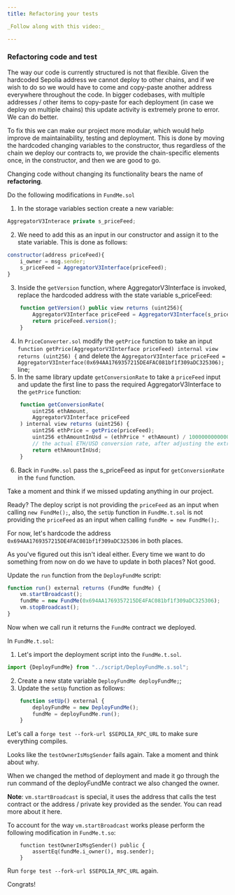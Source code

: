 ```yaml
---
title: Refactoring your tests

_Follow along with this video:_

---
```


### Refactoring code and test

The way our code is currently structured is not that flexible. Given the hardcoded Sepolia address we cannot deploy to other chains, and if we wish to do so we would have to come and copy-paste another address everywhere throughout the code. In bigger codebases, with multiple addresses / other items to copy-paste for each deployment (in case we deploy on multiple chains) this update activity is extremely prone to error. We can do better.

To fix this we can make our project more modular, which would help improve de maintainability, testing and deployment. This is done by moving the hardcoded changing variables to the constructor, thus regardless of the chain we deploy our contracts to, we provide the chain-specific elements once, in the constructor, and then we are good to go.

Changing code without changing its functionality bears the name of **refactoring**.

Do the following modifications in `FundMe.sol`

1. In the storage variables section create a new variable:
```javascript
AggregatorV3Interace private s_priceFeed;
```
2. We need to add this as an input in our constructor and assign it to the state variable. This is done as follows:
```javascript
constructor(address priceFeed){
    i_owner = msg.sender;
    s_priceFeed = AggregatorV3Interface(priceFeed);
}
```
3. Inside the `getVersion` function, where AggregatorV3Interface is invoked, replace the hardcoded address with the state variable s_priceFeed:
```javascript
    function getVersion() public view returns (uint256){
        AggregatorV3Interface priceFeed = AggregatorV3Interface(s_priceFeed);
        return priceFeed.version();
    }
```

4. In `PriceConverter.sol` modify the `getPrice` function to take an input `function getPrice(AggregatorV3Interface priceFeed) internal view returns (uint256) {` and delete the `AggregatorV3Interface priceFeed = AggregatorV3Interface(0x694AA1769357215DE4FAC081bf1f309aDC325306);` line;
5. In the same library update `getConversionRate` to take a `priceFeed` input and update the first line to pass the required AggregatorV3Interface to the `getPrice` function:

```javascript
    function getConversionRate(
        uint256 ethAmount,
        AggregatorV3Interface priceFeed
    ) internal view returns (uint256) {
        uint256 ethPrice = getPrice(priceFeed);
        uint256 ethAmountInUsd = (ethPrice * ethAmount) / 1000000000000000000;
        // the actual ETH/USD conversion rate, after adjusting the extra 0s.
        return ethAmountInUsd;
    }
```
6. Back in `FundMe.sol` pass the s_priceFeed as input for `getConversionRate` in the `fund` function.

Take a moment and think if we missed updating anything in our project.

Ready? The deploy script is not providing the `priceFeed` as an input when calling `new FundMe();`, also, the `setUp` function in `FundMe.t.sol` is not providing the `priceFeed` as an input when calling `fundMe = new FundMe();`.

For now, let's hardcode the address `0x694AA1769357215DE4FAC081bf1f309aDC325306` in both places.

As you've figured out this isn't ideal either. Every time we want to do something from now on do we have to update in both places? Not good. 

Update the `run` function from the `DeployFundMe` script:
```javascript
function run() external returns (FundMe fundMe) {
    vm.startBroadcast();
    fundMe = new FundMe(0x694AA1769357215DE4FAC081bf1f309aDC325306);
    vm.stopBroadcast();
}  
```
Now when we call run it returns the `FundMe` contract we deployed.

In `FundMe.t.sol`:

1. Let's import the deployment script into the `FundMe.t.sol`.

```javascript
import {DeployFundMe} from "../script/DeployFundMe.s.sol";
```
2. Create a new state variable `DeployFundMe deployFundMe;`; 
3. Update the `setUp` function as follows:
```javascript
    function setUp() external { 
        deployFundMe = new DeployFundMe();
        fundMe = deployFundMe.run();
    }
```

Let's call a `forge test --fork-url $SEPOLIA_RPC_URL` to make sure everything compiles.

Looks like the `testOwnerIsMsgSender` fails again. Take a moment and think about why.

When we changed the method of deployment and made it go through the run command of the deployFundMe contract we also changed the owner.

**Note**: `vm.startBroadcast` is special, it uses the address that calls the test contract or the address / private key provided as the sender. You can read more about it here.

To account for the way `vm.startBroadcast` works please perform the following modification in `FundMe.t.so`:
```
    function testOwnerIsMsgSender() public {
        assertEq(fundMe.i_owner(), msg.sender);
    }
```

Run `forge test --fork-url $SEPOLIA_RPC_URL` again.

Congrats!


